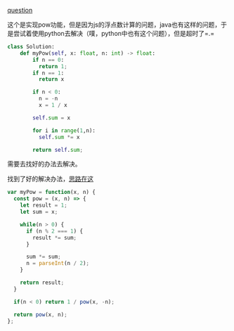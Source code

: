[question](https://leetcode.com/problems/powx-n/)

这个是实现pow功能，但是因为js的浮点数计算的问题，java也有这样的问题，于是尝试着使用python去解决（噗，python中也有这个问题），但是超时了=.=

```py
class Solution:
    def myPow(self, x: float, n: int) -> float:
        if n == 0:
          return 1;
        if n == 1:
          return x

        if n < 0:
          n = -n
          x = 1 / x

        self.sum = x

        for i in range(1,n):
          self.sum *= x

        return self.sum;

```

需要去找好的办法去解决。

找到了好的解决办法，[思路在这](https://wukong1995.github.io/2019/03/31/leetcode-50-problem/)

```js
var myPow = function(x, n) {
  const pow = (x, n) => {
    let result = 1;
    let sum = x;

    while(n > 0) {
      if (n % 2 === 1) {
        result *= sum;
      }

      sum *= sum;
      n = parseInt(n / 2);
    }

    return result;
  }

  if(n < 0) return 1 / pow(x, -n);

  return pow(x, n);
};
```
